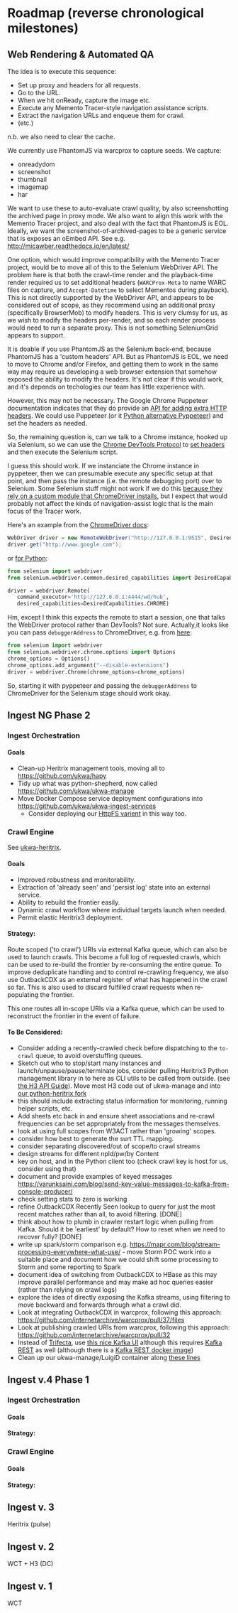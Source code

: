 Roadmap (reverse chronological milestones)
=======

Web Rendering & Automated QA
----------------------------

The idea is to execute this sequence:

- Set up proxy and headers for all requests.
- Go to the URL.
- When we hit onReady, capture the image etc.
- Execute any Memento Tracer-style navigation assistance scripts.
- Extract the navigation URLs and enqueue them for crawl.
- (etc.)

n.b. we also need to clear the cache.

We currently use PhantomJS via warcprox to capture seeds. We capture:

- onreadydom
- screenshot
- thumbnail
- imagemap
- har

We want to use these to auto-evaluate crawl quality, by also screenshotting the archived page in proxy mode. We also want to align this work with the Memento Tracer project, and also deal with the fact that PhantomJS is EOL. Ideally, we want the screenshot-of-archived-pages to be a generic service that is exposes an oEmbed API.  See e.g. http://micawber.readthedocs.io/en/latest/

One option, which would improve compatibility with the Memento Tracer project, would be to move all of this to the Selenium WebDriver API. The problem here is that both the crawl-time render and the playback-time render required us to set additional headers (`WARCProx-Meta` to name WARC files on capture, and `Accept-Datetime` to select Mementos during playback).  This is not directly supported by the WebDriver API, and appears to be considered out of scope, as they recommend using an additional proxy (specifically BrowserMob) to modify headers. This is very clumsy for us, as we wish to modify the headers per-render, and so each render process would need to run a separate proxy. This is not something SeleniumGrid appears to support.

It is doable if you use PhantomJS as the Selenium back-end, because PhantomJS has a 'custom headers' API. But as PhantomJS is EOL, we need to move to Chrome and/or Firefox, and getting them to work in the same way may require us developing a web browser extension that somehow exposed the ability to modify the headers.  It's not clear if this would work, and it's depends on techologies our team has little experience with.

However, this may not be necessary. The Google Chrome Puppeteer documentation indicates that they do provide an [API for adding extra HTTP headers](https://github.com/GoogleChrome/puppeteer/blob/master/docs/api.md#pagesetextrahttpheadersheaders). We could use Puppeteer (or it [Python alternative Pyppeteer](https://pypi.org/project/pyppeteer/)) and set the headers as needed.

So, the remaining question is, can we talk to a Chrome instance, hooked up via Selenium, so we can use the [Chrome DevTools Protocol](https://chromedevtools.github.io/devtools-protocol/) to [set headers](https://chromedevtools.github.io/devtools-protocol/tot/Network#method-setExtraHTTPHeaders) and then execute the Selenium script.

I guess this should work. If we instanciate the Chrome instance in pyppeteer, then we can presumable execute any specific setup at that point, and then pass the instance (i.e. the remote debugging port) over to Selenium. Some Selenium stuff might not work if we do this [because they rely on a custom module that ChromeDriver installs](https://sites.google.com/a/chromium.org/chromedriver/help/operation-not-supported-when-using-remote-debugging), but I expect that would probably not affect the kinds of navigation-assist logic that is the main focus of the Tracer work.

Here's an example from the [ChromeDriver docs](https://sites.google.com/a/chromium.org/chromedriver/getting-started):

```java
WebDriver driver = new RemoteWebDriver("http://127.0.0.1:9515", DesiredCapabilities.chrome());
driver.get("http://www.google.com");
```

or [for Python](https://selenium-python.readthedocs.io/getting-started.html#using-selenium-with-remote-webdriver):

```python
from selenium import webdriver
from selenium.webdriver.common.desired_capabilities import DesiredCapabilities

driver = webdriver.Remote(
   command_executor='http://127.0.0.1:4444/wd/hub',
   desired_capabilities=DesiredCapabilities.CHROME)
```

Hm, except I think this expects the remote to start a session, one that talks the WebDriver protocol rather than DevTools? Not sure. Actually,it looks like you can pass `debuggerAddress` to ChromeDriver, e.g. from [here](https://stackoverflow.com/questions/12698843/how-do-i-pass-options-to-the-selenium-chrome-driver-using-python#12698844):

```python
from selenium import webdriver
from selenium.webdriver.chrome.options import Options
chrome_options = Options()
chrome_options.add_argument("--disable-extensions")
driver = webdriver.Chrome(chrome_options=chrome_options)
```

So, starting it with pyppeteer and passing the `debuggerAddress` to ChromeDriver for the Selenium stage should work okay.



Ingest NG Phase 2
------------------

### Ingest Orchestration 

#### Goals

- Clean-up Heritrix management tools, moving all to https://github.com/ukwa/hapy
- Tidy up what was python-shepherd, now called https://github.com/ukwa/ukwa-manage
- Move Docker Compose service deployment configurations into https://github.com/ukwa/ukwa-ingest-services
    - Consider deploying our [HttpFS varient](https://github.com/ukwa/httpfs) in this way too.

### Crawl Engine

See [ukwa-heritrix](https://github.com/ukwa/ukwa-heritrix).

#### Goals

- Improved robustness and monitorability. 
- Extraction of 'already seen' and 'persist log' state into an external service. 
- Ability to rebuild the frontier easily. 
- Dynamic crawl workflow where individual targets launch when needed.  
- Permit elastic Heritrix3 deployment.

#### Strategy:

Route scoped ('to crawl') URIs via external Kafka queue, which can also be used to launch crawls. 
This become a full log of requested crawls, which can be used to re-build the frontier by re-consuming the entire queue. 
To improve deduplicate handling and to control re-crawling frequency, we also use OutbackCDX as an external register of 
what has happened in the crawl so far. This is also used to discard fulfilled crawl requests when re-populating the frontier.

This one routes all in-scope URIs via a Kafka queue, which can be used to reconstruct the frontier in the event of failure.


#### To Be Considered:

- Consider adding a recently-crawled check before dispatching to the `to-crawl` queue, to avoid overstuffing queues.
- Sketch out who to stop/start many instances and launch/unpause/pause/terminate jobs, consider pulling Heritrix3 Python management library in to here as CLI utils to be called from outside. (see [the H3 API Guide](https://webarchive.jira.com/wiki/spaces/Heritrix/pages/5735014/Heritrix+3.x+API+Guide)). Move most H3 code out of ukwa-manage and into [our python-heritrix fork](https://github.com/ukwa/python-heritrix.git)
- this should include extracting status information for monitoring, running helper scripts, etc.
- Add sheets etc back in and ensure sheet associations and re-crawl frequencies can be set appropriately from the messages themselves. 
- look at using full scopes from W3ACT rather than 'growing' scopes.
- consider how best to generate the surt TTL mapping.
- consider separating discovered/out of scope/to crawl streams
- design streams for different npld/pw/by Content
- key on host, and in the Python client too (check crawl key is host for us, consider using that)
- document and provide examples of keyed messages https://varunksaini.com/blog/send-key-value-messages-to-kafka-from-console-producer/
- check setting stats to zero is working 
- refine OutbackCDX Recently Seen lookup to query for just the most recent matches rather than all, to avoid filtering. [DONE]
- think about how to plumb in crawler restart logic when pulling from Kafka. Should it be 'earliest' by default? How to reset when we need to recover fully? [DONE]
- write up spark/storm comparison e.g. https://mapr.com/blog/stream-processing-everywhere-what-use/ - move Storm POC work into a suitable place and document how we could shift some processing to Storm and some reporting to Spark
- document idea of switching from OutbackCDX to HBase as this may improve parallel performance and may make ad hoc queries easier (rather than relying on crawl logs)
- explore the idea of directly exposing the Kafka streams, using filtering to move backward and forwards through what a crawl did.
- Look at integrating OutbackCDX in warcprox, following this approach: https://github.com/internetarchive/warcprox/pull/37/files
- Look at publishing crawled URIs from warcprox, following this approach: https://github.com/internetarchive/warcprox/pull/32
- Instead of [Trifecta](https://github.com/ldaniels528/trifecta), use [this nice Kafka UI](https://github.com/Landoop/kafka-topics-ui) although this requires [Kafka REST](https://github.com/confluentinc/kafka-rest) as well (although there is a [Kafka REST docker image](https://hub.docker.com/r/confluentinc/cp-kafka-rest/))
- Clean up our ukwa-manage/LuigiD container along [these lines](https://github.com/pysysops/docker-luigid/blob/master/Dockerfile)

Ingest v.4 Phase 1
------------------

### Ingest Orchestration 

#### Goals

#### Strategy:


### Crawl Engine

#### Goals

#### Strategy:

Ingest v. 3
-----------
Heritrix (pulse)

Ingest v. 2
-----------
WCT + H3 (DC)

Ingest v. 1
-----------

WCT

